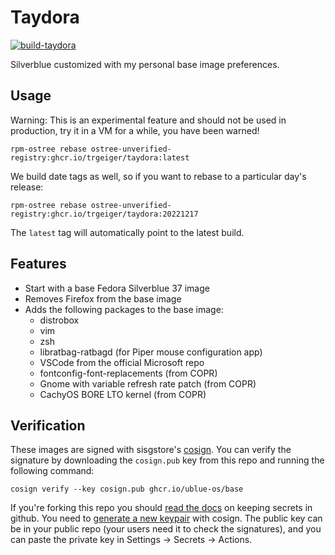 # Taydora

[![build-taydora](https://github.com/trgeiger/taydora/actions/workflows/build.yml/badge.svg)](https://github.com/trgeiger/taydora/actions/workflows/build.yml)

Silverblue customized with my personal base image preferences.

## Usage

Warning: This is an experimental feature and should not be used in production, try it in a VM for a while, you have been warned!

    rpm-ostree rebase ostree-unverified-registry:ghcr.io/trgeiger/taydora:latest
    
We build date tags as well, so if you want to rebase to a particular day's release:
  
    rpm-ostree rebase ostree-unverified-registry:ghcr.io/trgeiger/taydora:20221217 

The `latest` tag will automatically point to the latest build. 

## Features

- Start with a base Fedora Silverblue 37 image
- Removes Firefox from the base image
- Adds the following packages to the base image:
  - distrobox
  - vim
  - zsh
  - libratbag-ratbagd (for Piper mouse configuration app)
  - VSCode from the official Microsoft repo
  - fontconfig-font-replacements (from COPR)
  - Gnome with variable refresh rate patch (from COPR)
  - CachyOS BORE LTO kernel (from COPR)

## Verification

These images are signed with sisgstore's [cosign](https://docs.sigstore.dev/cosign/overview/). You can verify the signature by downloading the `cosign.pub` key from this repo and running the following command:

    cosign verify --key cosign.pub ghcr.io/ublue-os/base
    
If you're forking this repo you should [read the docs](https://docs.github.com/en/actions/security-guides/encrypted-secrets) on keeping secrets in github. You need to [generate a new keypair](https://docs.sigstore.dev/cosign/overview/) with cosign. The public key can be in your public repo (your users need it to check the signatures), and you can paste the private key in Settings -> Secrets -> Actions.
